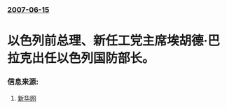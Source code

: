 ### [2007-06-15](/news/2007/06/15/index.md)

##### 
# 以色列前总理、新任工党主席埃胡德·巴拉克出任以色列国防部长。




### 信息来源:

1. [新华网](http://news.xinhuanet.com/world/2007-06/16/content_6249922.htm)
